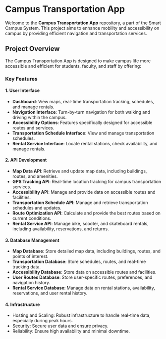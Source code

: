 # Campus Transportation App

Welcome to the **Campus Transportation App** repository, a part of the Smart Campus System. This project aims to enhance mobility and accessibility on campus by providing efficient navigation and transportation services.

## Project Overview

The Campus Transportation App is designed to make campus life more accessible and efficient for students, faculty, and staff by offering:

### Key Features

#### 1. User Interface
- **Dashboard**: View maps, real-time transportation tracking, schedules, and manage rentals.
- **Navigation Interface**: Turn-by-turn navigation for both walking and driving within the campus.
- **Accessibility Options**: Features specifically designed for accessible routes and services.
- **Transportation Schedule Interface**: View and manage transportation schedules.
- **Rental Service Interface**: Locate rental stations, check availability, and manage rentals.

#### 2. API Development
- **Map Data API**: Retrieve and update map data, including buildings, routes, and amenities.
- **GPS Tracking API**: Real-time location tracking for campus transportation services.
- **Accessibility API**: Manage and provide data on accessible routes and facilities.
- **Transportation Schedule API**: Manage and retrieve transportation schedules and updates.
- **Route Optimization API**: Calculate and provide the best routes based on current conditions.
- **Rental Service API**: Manage bike, scooter, and skateboard rentals, including availability, reservations, and returns.

#### 3. Database Management
- **Map Database**: Store detailed map data, including buildings, routes, and points of interest.
- **Transportation Database**: Store schedules, routes, and real-time tracking data.
- **Accessibility Database**: Store data on accessible routes and facilities.
- **User Routes Database**: Store user-specific routes, preferences, and navigation history.
- **Rental Service Database**: Manage data on rental stations, availability, reservations, and user rental history.

#### 4. Infrastructure
- Hosting and Scaling: Robust infrastructure to handle real-time data, especially during peak hours.
- Security: Secure user data and ensure privacy.
- Reliability: Ensure high availability and minimal downtime. 
